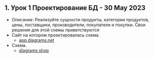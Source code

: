 ## 1. Урок 1 Проектирование БД - 30 May 2023
- Описание:  Реализуйте сущности продукты, категории продуктов, цены, поставщики, производители,
  покупатели и покупки. Свои решения для этой схемы приветствуются
- Сайт на котором проектировалась схема.
    - [app.diagrams.net](https://app.diagrams.net/)
- Схема.
    - [diagrams shop](https://github.com/malverdo/Shop/blob/main/shop.diagrams.net)